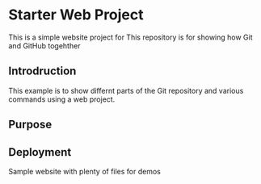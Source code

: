 # Starter Web Project
This is a simple website project for This repository is for showing how Git and GitHub togehther

## Introdruction

This example is to show differnt parts of the Git 
repository and various commands using a web project.

## Purpose

## Deployment

Sample website with plenty of files for demos
